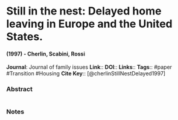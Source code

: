 # Still in the nest: Delayed home leaving in Europe and the United States.
#### (1997) - Cherlin, Scabini, Rossi
**Journal**: Journal of family issues
**Link**:: 
**DOI**:: 
**Links**:: 
**Tags**:: #paper #Transition #Housing 
**Cite Key**:: [@cherlinStillNestDelayed1997]

### Abstract

```

```

### Notes

